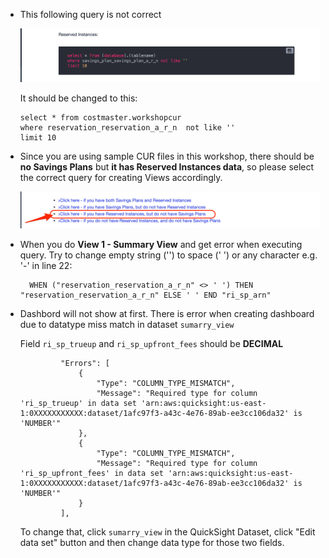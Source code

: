 * This following query is not correct
  
  ![](../images/ri_check_query.png)
  
  It should be changed to this:
  ```
  select * from costmaster.workshopcur
  where reservation_reservation_a_r_n  not like ''
  limit 10
  ```
  
* Since you are using sample CUR files in this workshop, there should be **no Savings Plans** but **it has Reserved Instances data**, so please select the correct query for creating Views accordingly.

   ![](../images/workshop_choosequery.png)
   
* When you do **View 1 - Summary View** and get error when executing query. 
  Try to change empty string ('') to space (' ') or any character e.g. '-' in line 22:

   ```
     WHEN ("reservation_reservation_a_r_n" <> ' ') THEN "reservation_reservation_a_r_n" ELSE ' ' END "ri_sp_arn"
   ```
  
* Dashbord will not show at first. There is error when creating dashboard due to datatype miss match in dataset `sumarry_view`

   Field `ri_sp_trueup` and `ri_sp_upfront_fees` should be **DECIMAL**

   ```
            "Errors": [
                {
                    "Type": "COLUMN_TYPE_MISMATCH",
                    "Message": "Required type for column 'ri_sp_trueup' in data set 'arn:aws:quicksight:us-east-1:0XXXXXXXXXXX:dataset/1afc97f3-a43c-4e76-89ab-ee3cc106da32' is 'NUMBER'"
                },
                {
                    "Type": "COLUMN_TYPE_MISMATCH",
                    "Message": "Required type for column 'ri_sp_upfront_fees' in data set 'arn:aws:quicksight:us-east-1:0XXXXXXXXXXX:dataset/1afc97f3-a43c-4e76-89ab-ee3cc106da32' is 'NUMBER'"
                }
            ],
   ```
   
     To change that, click `sumarry_view` in the QuickSight Dataset, click "Edit data set" button and then change data type for those two fields.
     
     
   


